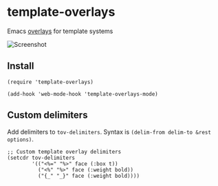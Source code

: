 # template-overlays

Emacs [overlays](https://www.gnu.org/software/emacs/manual/html_node/elisp/Overlays.html) for template systems

![Screenshot](https://bitbucket.org/mmontone/template-overlays/raw/8b62abafa48cf72b54d11884717f9969a95b07ce/template-overlays.gif "Screenshot")

## Install

```
(require 'template-overlays)

(add-hook 'web-mode-hook 'template-overlays-mode)
```

## Custom delimiters

Add delimiters to `tov-delimiters`. Syntax is `(delim-from delim-to &rest options)`.

```
;; Custom template overlay delimiters
(setcdr tov-delimiters 
        '(("<%=" "%>" face (:box t))
          ("<%" "%>" face (:weight bold))
          ("{_" "_}" face (:weight bold))))
```

